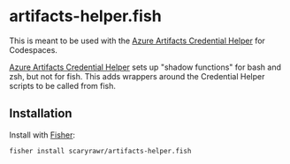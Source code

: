 # artifacts-helper.fish

This is meant to be used with the [Azure Artifacts Credential Helper](https://github.com/microsoft/codespace-features/tree/main/src/artifacts-helper) for Codespaces.

[Azure Artifacts Credential Helper](https://github.com/microsoft/codespace-features/tree/main/src/artifacts-helper) sets up "shadow functions" for bash and zsh, but not for fish. This adds wrappers around the Credential Helper scripts to be called from fish.

## Installation

Install with [Fisher](https://github.com/jorgebucaran/fisher):

```fish
fisher install scaryrawr/artifacts-helper.fish
```
